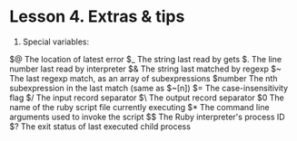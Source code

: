 Lesson 4. Extras & tips
===

1. Special variables:

$@   The location of latest error
$\_ The string last read by gets
$.   The line number last read by interpreter
$&   The string last matched by regexp
$~   The last regexp match, as an array of subexpressions
$number The nth subexpression in the last match (same as $~[n])
$=   The case-insensitivity flag
$/   The input record separator
$\\   The output record separator
$0 The name of the ruby script file currently executing
$\*   The command line arguments used to invoke the script
$$   The Ruby interpreter's process ID
$?   The exit status of last executed child process


